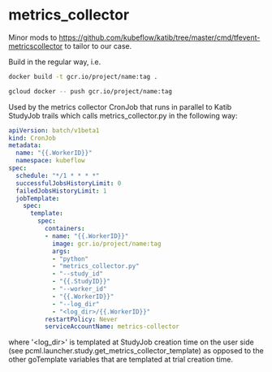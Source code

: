 # metrics_collector

Minor mods to https://github.com/kubeflow/katib/tree/master/cmd/tfevent-metricscollector to tailor to our case.

Build in the regular way, i.e.

```bash
docker build -t gcr.io/project/name:tag .

gcloud docker -- push gcr.io/project/name:tag

```

Used by the metrics collector CronJob that runs in parallel to Katib StudyJob trails which calls metrics_collector.py in the following way:

```yaml
apiVersion: batch/v1beta1
kind: CronJob
metadata:
  name: "{{.WorkerID}}"
  namespace: kubeflow
spec:
  schedule: "*/1 * * * *"
  successfulJobsHistoryLimit: 0
  failedJobsHistoryLimit: 1
  jobTemplate:
    spec:
      template:
        spec:
          containers:
          - name: "{{.WorkerID}}"
            image: gcr.io/project/name:tag
            args:
            - "python"
            - "metrics_collector.py"
            - "--study_id"
            - "{{.StudyID}}"
            - "--worker_id"
            - "{{.WorkerID}}"
            - "--log_dir"
            - "<log_dir>/{{.WorkerID}}"
          restartPolicy: Never
          serviceAccountName: metrics-collector
```

where '<log_dir>' is templated at StudyJob creation time on the user side (see pcml.launcher.study.get_metrics_collector_template) as opposed to the other goTemplate variables that are templated at trial creation time.